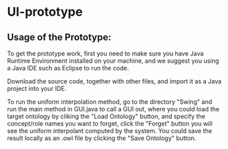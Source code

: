 # UI-prototype

## Usage of the Prototype:

To get the prototype work, first you need to make sure you have Java Runtime Environment installed on your machine, and we suggest you using a Java IDE such as Eclipse to run the code.

Download the source code, together with other files, and import it as a Java project into your IDE.


To run the uniform interpolation method, go to the directory "Swing" and run the main method in GUI.java to call a GUI out, where you could load the target ontology by cliking the "Load Ontology" button, and specify the concept/role names you want to forget, click the "Forget" button you will see the uniform interpolant computed by the system. You could save the result locally as an .owl file by clicking the "Save Ontology" button.
